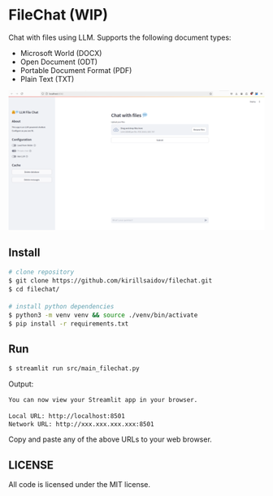 # FileChat (WIP)
Chat with files using LLM. Supports the following document types:
* Microsoft World (DOCX)
* Open Document (ODT)
* Portable Document Format (PDF)
* Plain Text (TXT)
  
<img src="imgs/screenshot.png" width="720">

## Install
```sh
# clone repository
$ git clone https://github.com/kirillsaidov/filechat.git
$ cd filechat/

# install python dependencies
$ python3 -m venv venv && source ./venv/bin/activate
$ pip install -r requirements.txt
```

## Run
```sh
$ streamlit run src/main_filechat.py
```
Output:
```
You can now view your Streamlit app in your browser.

Local URL: http://localhost:8501
Network URL: http://xxx.xxx.xxx.xxx:8501
```

Copy and paste any of the above URLs to your web browser. 

## LICENSE
All code is licensed under the MIT license.
